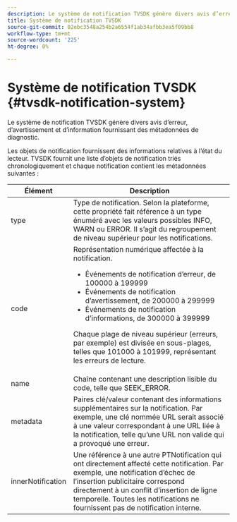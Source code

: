 ```yaml
---
description: Le système de notification TVSDK génère divers avis d’erreur, d’avertissement et d’information fournissant des métadonnées de diagnostic.
title: Système de notification TVSDK
source-git-commit: 02ebc3548a254b2a6554f1ab34afbb3ea5f09bb8
workflow-type: tm+mt
source-wordcount: '225'
ht-degree: 0%

---
```


# Système de notification TVSDK {#tvsdk-notification-system}

Le système de notification TVSDK génère divers avis d’erreur, d’avertissement et d’information fournissant des métadonnées de diagnostic.

Les objets de notification fournissent des informations relatives à l’état du lecteur. TVSDK fournit une liste d’objets de notification triés chronologiquement et chaque notification contient les métadonnées suivantes :

<table frame="all" colsep="1" rowsep="1" id="table_DBA8CACF02DB4AF2B053E560850B49CE"> 
 <thead> 
  <tr rowsep="1"> 
   <th colname="1" class="entry"> Élément </th> 
   <th colname="2" class="entry"> Description </th> 
  </tr> 
 </thead>
 <tbody> 
  <tr rowsep="1"> 
   <td colname="1"><span class="codeph"> type</span> </td> 
   <td colname="2"> Type de notification. Selon la plateforme, cette propriété fait référence à un type énuméré avec les valeurs possibles INFO, WARN ou ERROR. Il s’agit du regroupement de niveau supérieur pour les notifications. </td> 
  </tr> 
  <tr rowsep="1"> 
   <td colname="1"><span class="codeph"> code</span> </td> 
   <td colname="2">Représentation numérique affectée à la notification. 
    <ul id="ul_31AB497C6FFA452496DD09B0D78687B9"> 
     <li id="li_53E75022C50246E0982E315D04EFD8B3">Événements de notification d’erreur, de 100000 à 199999 </li> 
     <li id="li_11AE91D1325E4F718228E662C9C55F9A">Événements de notification d’avertissement, de 200000 à 299999 </li> 
     <li id="li_6D3EA03845294DC2BAD1ACF507639E51">Événements de notification d’informations, de 300000 à 399999 </li> 
    </ul> <p>Chaque plage de niveau supérieur (erreurs, par exemple) est divisée en sous-plages, telles que 101000 à 101999, représentant les erreurs de lecture. </p> </td> 
  </tr> 
  <tr rowsep="1"> 
   <td colname="1"><span class="codeph"> name</span> </td> 
   <td colname="2">Chaîne contenant une description lisible du code, telle que <span class="codeph"> SEEK_ERROR</span>. </td> 
  </tr> 
  <tr rowsep="1"> 
   <td colname="1"><span class="codeph"> metadata</span> </td> 
   <td colname="2">Paires clé/valeur contenant des informations supplémentaires sur la notification. Par exemple, une clé nommée <span class="codeph"> URL</span> serait associé à une valeur correspondant à une URL liée à la notification, telle qu’une URL non valide qui a provoqué une erreur. </td> 
  </tr> 
  <tr rowsep="0"> 
   <td colname="1"><span class="codeph"> innerNotification</span> </td> 
   <td colname="2">Une référence à une autre <span class="codeph"> PTNotification</span> qui ont directement affecté cette notification. Par exemple, une notification d’échec de l’insertion publicitaire correspond directement à un conflit d’insertion de ligne temporelle. Toutes les notifications ne fournissent pas de notification interne. </td> 
  </tr> 
 </tbody> 
</table>
